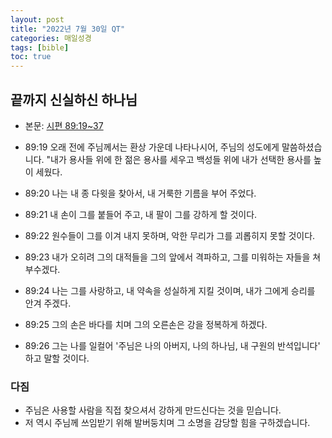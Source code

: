 ```yaml
---
layout: post
title: "2022년 7월 30일 QT"
categories: 매일성경
tags: [bible]
toc: true
---
```


## 끝까지 신실하신 하나님
- 본문: [시편 89:19~37](https://www.bskorea.or.kr/bible/korbibReadpage.php?version=SAENEW&book=psa&chap=89&sec=19&cVersion=&fontSize=15px&fontWeight=normal#focus)

- 89:19 오래 전에 주님께서는 환상 가운데 나타나시어, 주님의 성도에게 말씀하셨습니다. "내가 용사들 위에 한 젊은 용사를 세우고 백성들 위에 내가 선택한 용사를 높이 세웠다.
- 89:20 나는 내 종 다윗을 찾아서, 내 거룩한 기름을 부어 주었다.
- 89:21 내 손이 그를 붙들어 주고, 내 팔이 그를 강하게 할 것이다.
- 89:22 원수들이 그를 이겨 내지 못하며, 악한 무리가 그를 괴롭히지 못할 것이다.
- 89:23 내가 오히려 그의 대적들을 그의 앞에서 격파하고, 그를 미워하는 자들을 쳐부수겠다.
- 89:24 나는 그를 사랑하고, 내 약속을 성실하게 지킬 것이며, 내가 그에게 승리를 안겨 주겠다.
- 89:25 그의 손은 바다를 치며 그의 오른손은 강을 정복하게 하겠다.
- 89:26 그는 나를 일컬어 '주님은 나의 아버지, 나의 하나님, 내 구원의 반석입니다' 하고 말할 것이다.

### 다짐
- 주님은 사용할 사람을 직접 찾으셔서 강하게 만드신다는 것을 믿습니다.
- 저 역시 주님께 쓰임받기 위해 발버둥치며 그 소명을 감당할 힘을 구하겠습니다.

